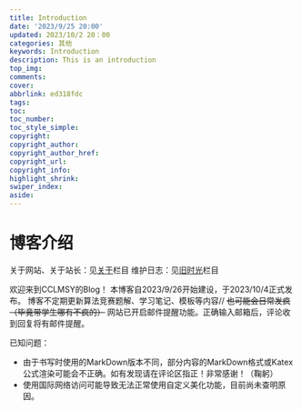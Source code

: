 ```yaml
---
title: Introduction
date: '2023/9/25 20:00'
updated: 2023/10/2 20：00
categories: 其他
keywords: Introduction
description: This is an introduction
top_img: 
comments: 
cover: 
abbrlink: ed318fdc
tags:
toc:
toc_number:
toc_style_simple:
copyright:
copyright_author:
copyright_author_href:
copyright_url:
copyright_info:
highlight_shrink:
swiper_index: 
aside:
---
```


# 博客介绍

关于网站、关于站长：见[关于](/about)栏目
维护日志：见[旧时光](/site/time)栏目

欢迎来到CCLMSY的Blog！
本博客自2023/9/26开始建设，于2023/10/4正式发布。
博客不定期更新算法竞赛题解、学习笔记、模板等内容//
~~也可能会日常发疯（毕竟带学生哪有不疯的）~~
网站已开启邮件提醒功能。正确输入邮箱后，评论收到回复将有邮件提醒。

已知问题：
- 由于书写时使用的MarkDown版本不同，部分内容的MarkDown格式或Katex公式渲染可能会不正确。如有发现请在评论区指正！非常感谢！（鞠躬）
- 使用国际网络访问可能导致无法正常使用自定义美化功能，目前尚未查明原因。

